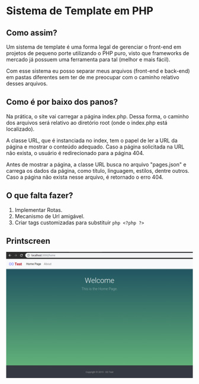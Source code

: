 # Sistema de Template em PHP

## Como assim?

Um sistema de template é uma forma legal de gerenciar o front-end em projetos de pequeno porte utilizando o PHP puro, visto que frameworks de mercado já possuem uma ferramenta para tal (melhor e mais fácil).

Com esse sistema eu posso separar meus arquivos (front-end e back-end) em pastas diferentes sem ter de me preocupar com o caminho relativo desses arquivos.

## Como é por baixo dos panos?

Na prática, o site vai carregar a página index.php. Dessa forma, o caminho dos arquivos será relativo ao diretório root (onde o index.php está localizado).

A classe URL, que é instanciada no index, tem o papel de ler a URL da página e mostrar o conteúdo adequado. Caso a página solicitada na URL não exista, o usuário é redirecionado para a página 404.

Antes de mostrar a página, a classe URL busca no arquivo "pages.json" e carrega os dados da página, como título, linguagem, estilos, dentre outros. Caso a página não exista nesse arquivo, é retornado o erro 404.

## O que falta fazer?

1. Implementar Rotas.
1. Mecanismo de Url amigável.
1. Criar tags customizadas para substituir ```php <?php ?>```

## Printscreen
![Print](ps.png)